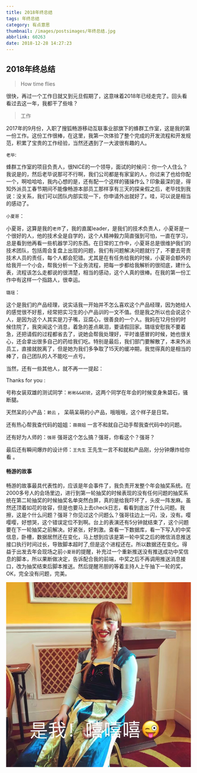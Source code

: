 ```yaml
---
title: 2018年终总结
tags: 年终总结
category: 有点意思
thumbnail: /images/postsimages/年终总结.jpg
abbrlink: 60263
date: 2018-12-28 14:27:23
---
```


## 2018年终总结

> How time flies

很快，再过一个工作日就又到元旦假期了，这意味着2018年已经走完了。回头看看过去这一年，我都干了些啥？

> 工作

2017年的9月份，入职了搜狐畅游移动互联事业部旗下的蜂群工作室，这是我的第一份工作。这份工作很棒，在这里，我第一次体验了整个完成的开发流程和开发规范，积累了宝贵的工作经验，当然还遇到了一大波很有趣的人。

`老毕`:

蜂群工作室的项目负责人，很NICE的一个领导，面试的时候问：你一个人住么？我说是的，然后老毕说那可不行啊，我们公司都是有家室的人，你过来了也给你配一个，啊哈哈哈，我内心想的是，还有配一个这样的骚操作么？印象最深的是，得知外派员工春节期间不能像畅游本部员工那样享有三天的探亲假之后，老毕找到我说：没关系，我们可以团队内部实现一下，你申请外出就好了。哇，可以说是相当的感动了。

`小夏哥`：

小夏哥，这算是我的`老师`了，我的直属leader，是我们的技术负责人，小夏哥是一个很好的人，他的技术全是自学的，这个人精神毅力简直强到可怕，一直在学习，总是看到他再看一些机器学习的东西。在日常的工作中，小夏哥总是很维护我们的技术团队，包括周会复盘上出现的问题，我们有问题解决问题就行了，不要去苛责技术人员的责任，每个人都会犯错。尤其是在有任务给我的时候，小夏哥会额外的给我开一个小会，帮我分析一下业务流程，把每一步都给我解析的很彻底，建什么表，流程该怎么走都说的很清楚，相当的感动，这个人真的很棒。在我的第一份工作中有这样一个指路人，很幸运。

`璐瑶`：

这个是我们的产品经理，说实话我一开始并不怎么喜欢这个产品经理，因为她给人的感觉很不好惹，经常把实习生的小产品训的一文不值。但是我之所以也会说这个人，是因为这个人其实是刀子嘴，豆腐心，很善良的一个人。我妈在12月份的时候住院了，我突闻这个消息，着急的差点飙泪，要请假回家。璐瑶安慰我不要着急，还把请假的过程都省去了，说她会帮我处理好，平时谁感冒的时候，她也很关心，还会拿出很多自己的药给我们吃。特别是最后，我们部门要解散了，本来外派员工，直接就脱离了，但是她为我们多争取了15天的缓冲期，我觉得真的是相当的棒了，自己团队的人不能吃一点亏。

当然，还有一些其他人，就不再一一提起：

Thanks for you :

号称女装双雄的测试同学：`彬彬&&初锐`，这两个同学在年会的时候变身朱碧石，骚断腿。

天然呆的小产品：`赖云` ， 呆萌呆萌的小产品，哦哦哦，这个样子是日常。

还有热心帮我查代码的姐姐：`薇薇姐` 一言不和就自己动手帮我查代码中的问题。

还有好为人师的：`强哥` 强哥这个怎么搞？强哥，你看这个？强哥？

最后还有瞬间爆炸的设计师：`王先生` 王先生一言不和就和产品刚，分分钟爆炸给你看 。

#### 畅游的故事

畅游的故事最具代表性的，应该是年会事件了，我负责开发整个年会抽奖系统。在2000多号人的会场里边，进行到第一轮抽奖的时候表现的没有任何问题的抽奖系统在第二轮抽奖的时候抽奖名单突然白屏，真的是给我吓坏了，头皮一阵发麻。虽然还顶着如花的妆容，但是也要马上去check日志，看看到底出了什么问题。我擦，这是个什么问题？强哥？你见过这个问题么？强哥往边上一闪，没，没有。嘤嘤嘤，好想哭，这个错误定位不到啊。台上的表演还有5分钟就结束了，这个问题要在下一轮抽奖之前解决。好紧张，好刺激。查看一下数据库，看一下写入的中奖信息，卧槽，数据居然还在变化，马上想到应该是第一轮中奖之后的微信消息推送接口执行时间过长，导致脚本超时了,但是这个进程还在。所以数据还在变化。得益于出发去年会现场之前`小夏哥`的提醒，补充过一个重新推送没有推送成功中奖信息的脚本，所以果断做决定，告诉配合我的前端，中奖之后不再调用推送消息接口，改为抽奖结束后脚本推送。然后提醒吊胆的等着主持人上午抽下一轮的奖，OK，完全没有问题，完美。

![如花](/images/postsimages/20181229092120.jpg)
